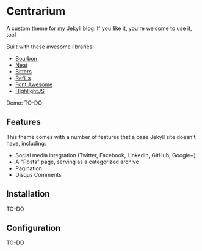 # Centrarium

A custom theme for [my Jekyll blog][bencentra]. If you like it, you're welcome to use it, too!

Built with these awesome libraries: 
* [Bourbon][bourbon] 
* [Neat][neat]
* [Bitters][bitters]
* [Refills][refills]
* [Font Awesome][fontawesome]
* [HighlightJS][highlightjs]

Demo: TO-DO

## Features

This theme comes with a number of features that a base Jekyll site doesn't have, including:
* Social media integration (Twitter, Facebook, LinkedIn, GitHub, Google+)
* A "Posts" page, serving as a categorized archive
* Pagination 
* Disqus Comments

## Installation

TO-DO

## Configuration

TO-DO

[bencentra]: http://bencentra.com
[bourbon]: http://bourbon.io/
[neat]: http://neat.bourbon.io/
[bitters]: http://bitters.bourbon.io/
[refills]: http://refills.bourbon.io/
[fontawesome]: http://fortawesome.github.io/Font-Awesome/
[highlightjs]: https://highlightjs.org/
